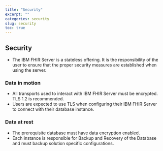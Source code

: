 ```yaml
---
title: "Security"
excerpt: ""
categories: security
slug: security
toc: true
---
```


## Security

* The IBM FHIR Server is a stateless offering. It is the responsibility of the user to ensure that the proper security measures are established when using the server. 

### Data in motion

* All transports used to interact with IBM FHIR Server must be encrypted. TLS 1.2 is recommended. 
* Users are expected to use TLS when configuring their IBM FHIR Server to connect with their database instance.

### Data at rest

* The prerequisite database must have data encryption enabled.  
* Each instance is responsible for Backup and Recovery of the Database and must backup solution specific configurations.